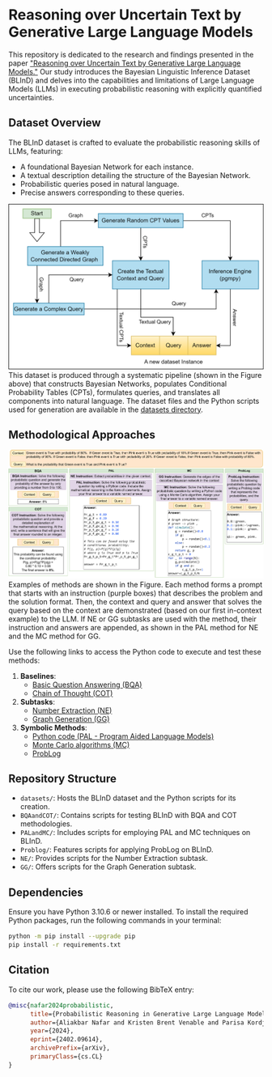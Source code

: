 # Reasoning over Uncertain Text by Generative Large Language Models

This repository is dedicated to the research and findings presented in the paper ["Reasoning over Uncertain Text by Generative Large Language Models."](https://arxiv.org/abs/2402.09614) Our study introduces the Bayesian Linguistic Inference Dataset (BLInD) and delves into the capabilities and limitations of Large Language Models (LLMs) in executing probabilistic reasoning with explicitly quantified uncertainties.

## Dataset Overview

The BLInD dataset is crafted to evaluate the probabilistic reasoning skills of LLMs, featuring:
- A foundational Bayesian Network for each instance.
- A textual description detailing the structure of the Bayesian Network.
- Probabilistic queries posed in natural language.
- Precise answers corresponding to these queries.

![Example Image](images/pipeline.png)
This dataset is produced through a systematic pipeline (shown in the Figure above) that constructs Bayesian Networks, populates Conditional Probability Tables (CPTs), formulates queries, and translates all components into natural language. The dataset files and the Python scripts used for generation are available in the [datasets directory](./datasets/).

## Methodological Approaches

![Example Image](images/methods.png)
Examples of methods are shown in the Figure. Each method forms a prompt that starts with an instruction (purple boxes) that describes the problem and the solution format. Then, the context and query and answer that solves the query based on the context are demonstrated (based on our first in-context example) to the LLM. If NE or GG subtasks are used with the method, their instruction and answers are appended, as shown in the PAL method for NE and the MC method for GG.

Use the following links to access the Python code to execute and test these methods:

1. **Baselines**:
   - [Basic Question Answering (BQA)](./BQAandCOT/)
   - [Chain of Thought (COT)](./BQAandCOT/)
2. **Subtasks**:
   - [Number Extraction (NE)](./NE/)
   - [Graph Generation (GG)](./GG/)
3. **Symbolic Methods**:
   - [Python code (PAL - Program Aided Language Models)](./PALandMC/)
   - [Monte Carlo algorithms (MC)](./PALandMC/)
   - [ProbLog](./Problog/)



## Repository Structure

- `datasets/`: Hosts the BLInD dataset and the Python scripts for its creation.
- `BQAandCOT/`: Contains scripts for testing BLInD with BQA and COT methodologies.
- `PALandMC/`: Includes scripts for employing PAL and MC techniques on BLInD.
- `Problog/`: Features scripts for applying ProbLog on BLInD.
- `NE/`: Provides scripts for the Number Extraction subtask.
- `GG/`: Offers scripts for the Graph Generation subtask.

## Dependencies

Ensure you have Python 3.10.6 or newer installed. To install the required Python packages, run the following commands in your terminal:

```bash
python -m pip install --upgrade pip
pip install -r requirements.txt
```

## Citation

To cite our work, please use the following BibTeX entry:

```bibtex
@misc{nafar2024probabilistic,
      title={Probabilistic Reasoning in Generative Large Language Models},
      author={Aliakbar Nafar and Kristen Brent Venable and Parisa Kordjamshidi},
      year={2024},
      eprint={2402.09614},
      archivePrefix={arXiv},
      primaryClass={cs.CL}
}

